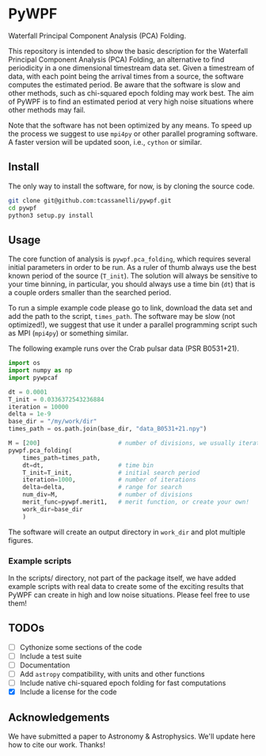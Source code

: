 # PyWPF

Waterfall Principal Component Analysis (PCA) Folding.

This repository is intended to show the basic description for the Waterfall Principal Component Analysis (PCA) Folding, an alternative to find periodicity in a one dimensional timestream data set.
Given a timestream of data, with each point being the arrival times from a source, the software computes the estimated period. Be aware that the software is slow and other methods, such as chi-squared epoch folding may work best. The aim of PyWPF is to find an estimated period at very high noise situations where other methods may fail.

Note that the software has not been optimized by any means. To speed up the process we suggest to use `mpi4py` or other parallel programing software. A faster version will be updated soon, i.e., `cython` or similar.

## Install

The only way to install the software, for now, is by cloning the source code.

```bash
git clone git@github.com:tcassanelli/pywpf.git
cd pywpf
python3 setup.py install
````
## Usage

The core function of analysis is `pywpf.pca_folding`, which requires several initial parameters in order to be run. As a ruler of thumb always use the best known period of the source (`T_init`). The solution will always be sensitive to your time binning, in particular, you should always use a time bin (`dt`) that is a couple orders smaller than the searched period.

To run a simple example code please go to link, download the data set and add the path to the script, `times_path`.
The software may be slow (not optimized!), we suggest that use it under a parallel programming script such as MPI (`mpi4py`) or something similar.

The following example runs over the Crab pulsar data (PSR B0531+21).

```python
import os
import numpy as np
import pywpcaf

dt = 0.0001
T_init = 0.0336372543236884
iteration = 10000
delta = 1e-9
base_dir = "/my/work/dir"
times_path = os.path.join(base_dir, "data_B0531+21.npy")

M = [200]                      # number of divisions, we usually iterate here
pywpf.pca_folding(
    times_path=times_path,
    dt=dt,                     # time bin
    T_init=T_init,             # initial search period
    iteration=1000,            # number of iterations
    delta=delta,               # range for search
    num_div=M,                 # number of divisions
    merit_func=pywpf.merit1,   # merit function, or create your own!        
    work_dir=base_dir
    )
```

The software will create an output directory in `work_dir` and plot multiple figures.

### Example scripts

In the scripts/ directory, not part of the package itself, we have added example scripts with real data to create some of the exciting results that PyWPF can create in high and low noise situations. Please feel free to use them!

## TODOs

- [ ] Cythonize some sections of the code
- [ ] Include a test suite 
- [ ] Documentation
- [ ] Add `astropy` compatibility, with units and other functions
- [ ] Include native chi-squared epoch folding for fast computations
- [X] Include a license for the code

## Acknowledgements
 
We have submitted a paper to Astronomy & Astrophysics. We'll update here how to cite our work. Thanks!
